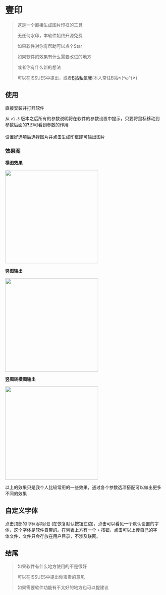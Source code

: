 # 壹印

> 这是一个直接生成图片印框的工具
>
> 无任何水印，本软件始终开源免费
>
> 如果软件对你有帮助可以点个Star
>
> 如果软件的效果有什么需要改进的地方
>
> 或者你有什么新的想法
>
> 可以在ISSUES中提出，或者[B站私信我](https://space.bilibili.com/3546586967706135)(本人常住B站↖(^ω^)↗)

## 使用

直接安装并打开软件

从 `v1.3` 版本之后所有的参数说明将在软件的参数设置中提示，只要将鼠标移动到参数后面的❓即可看到参数的作用

设置好选项后选择图片并点击生成印框即可输出图片


### 效果图

**横图效果**

<img src="static/最终效果.jpg" height="300" />

**竖图输出**

<img src="static/最终效果.png" height="300" />

**竖图转横图输出**

<img src="static/最终效果-竖转横.jpeg" height="300" />

以上的效果只是我个人比较常用的一些效果，通过各个参数选项搭配可以做出更多不同的效果

## 自定义字体

点击顶部的 `字体选项按钮` (在恢复默认按钮左边)，点击可以看见一个默认设置的字体，这个字体是软件自带的。在列表上方有一个 `+` 按钮，点击可以上传自己的字体文件，文件只会存放在用户目录，不涉及联网。

## 结尾

> 如果软件有什么地方使用的不是很好
>
> 可以在ISSUES中提出你宝贵的意见
>
> 如果需要软件功能有不太好的地方也可以提建议
